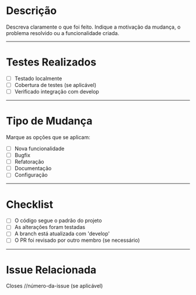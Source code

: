 # Descrição
Descreva claramente o que foi feito. Indique a motivação da mudança, o problema resolvido ou a funcionalidade criada.

---
# Testes Realizados
- [  ] Testado localmente
- [  ] Cobertura de testes (se aplicável)
- [  ] Verificado integração com develop

---
# Tipo de Mudança
Marque as opções que se aplicam:
- [  ] Nova funcionalidade
- [  ] Bugfix
- [  ] Refatoração
- [  ] Documentação
- [  ] Configuração

---
# Checklist
- [  ] O código segue o padrão do projeto
- [  ] As alterações foram testadas
- [  ] A branch está atualizada com 'develop'
- [  ] O PR foi revisado por outro membro (se necessário)

---
# Issue Relacionada
Closes //número-da-issue (se aplicável)